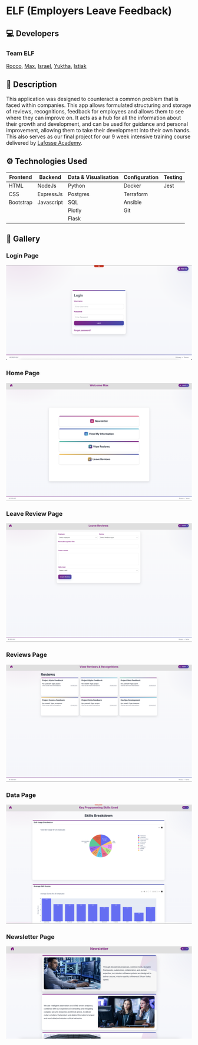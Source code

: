 # ELF (Employers Leave Feedback)

## 💻 Developers
### Team ELF
[Rocco](https://github.com/roccomercuri1), [Max](https://github.com/maxshen01), [Israel](https://github.com/b1uuye), [Yuktha](https://github.com/yua10), [Istiak](https://github.com/IMuhim)

## 📝 Description

This application was designed to counteract a common problem that is faced within companies. This app allows formulated structuring and storage of reviews, recognitions, feedback for employees and allows them to see where they can improve on. It acts as a hub for all the information about their growth and development, and can be used for guidance and personal improvement, allowing them to take their development into their own hands. This also serves as our final project for our 9 week intensive training course delivered by [Lafosse Academy](https://www.lafosseacademy.com/).

## ⚙️ Technologies Used

| Frontend | Backend | Data & Visualisation | Configuration | Testing |
| --- | --- | --- | --- | --- |
| HTML | NodeJs | Python | Docker | Jest |
| CSS | ExpressJs | Postgres | Terraform | |
| Bootstrap | Javascript | SQL | Ansible | |
| | | Plotly| Git | |
| | | Flask | | |

## 🌅 Gallery

### Login Page
![Login page](/client/assets/login.png)
### Home Page
![Homepage](/client/assets/homepage.png)
### Leave Review Page
![Leave review page](/client/assets/leavereview.png)
### Reviews Page
![Review page](/client/assets/reviews.png)
### Data Page
![Data page](/client/assets/data.png)
### Newsletter Page
![Newsletter](/client/assets/newsletter.png)